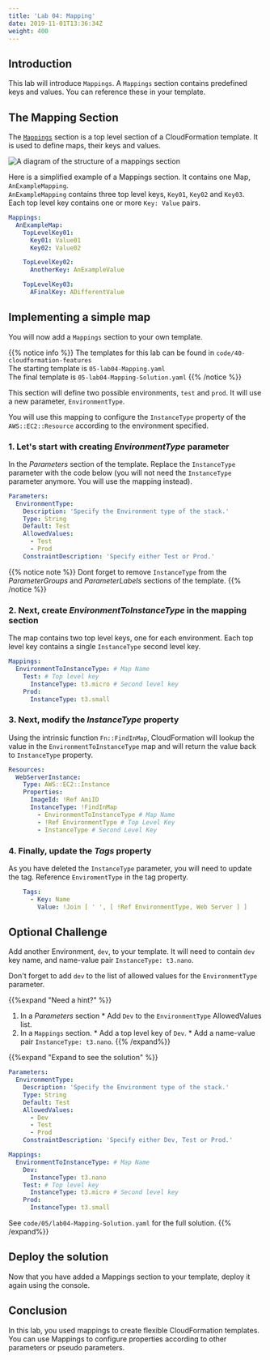 ```yaml
---
title: 'Lab 04: Mapping'
date: 2019-11-01T13:36:34Z
weight: 400
---
```


## Introduction

This lab will introduce `Mappings`. 
A `Mappings` section contains predefined keys and values. You can reference these in your template.


## The Mapping Section

The [`Mappings`](https://docs.aws.amazon.com/AWSCloudFormation/latest/UserGuide/mappings-section-structure.html) section is a top level section of a CloudFormation template. It is used to define maps, their keys and values.


![A diagram of the structure of a mappings section](../mapping.png)

Here is a simplified example of a Mappings section. It contains one Map, `AnExampleMapping`. \
`AnExampleMapping` contains three top level keys, `Key01`, `Key02` and `Key03`. \
Each top level key contains one or more `Key: Value` pairs.

```yaml
Mappings: 
  AnExampleMap: 
    TopLevelKey01: 
      Key01: Value01
      Key02: Value02

    TopLevelKey02: 
      AnotherKey: AnExampleValue

    TopLevelKey03: 
      AFinalKey: ADifferentValue
```


## Implementing a simple map

You will now add a `Mappings` section to your own template. 

{{% notice info %}}
The templates for this lab can be found in `code/40-cloudformation-features`\
The starting template is `05-lab04-Mapping.yaml` \
The final template is `05-lab04-Mapping-Solution.yaml`
{{% /notice %}}

This section will define two possible environments, `test` and `prod`. It will use a new parameter, `EnvironmentType`.

You will use this mapping to configure the `InstanceType` property of the `AWS::EC2::Resource` according to the environment specified.

### 1. Let's start with creating _EnvironmentType_ parameter 
  In the _Parameters_ section of the template. Replace the `InstanceType` parameter with the code below 
  (you will not need the `InstanceType `parameter anymore. You will use the mapping instead).

```yaml
Parameters:
  EnvironmentType:
    Description: 'Specify the Environment type of the stack.'
    Type: String
    Default: Test
    AllowedValues:
      - Test
      - Prod
    ConstraintDescription: 'Specify either Test or Prod.'
```
{{% notice note %}}
Dont forget to remove `InstanceType` from the _ParameterGroups_ and _ParameterLabels_ sections of the template.
{{% /notice %}}

### 2. Next, create _EnvironmentToInstanceType_ in the mapping section 
  The map contains two top level keys, one for each environment. Each top level key contains a single
  `InstanceType` second level key.
```yaml
Mappings:
  EnvironmentToInstanceType: # Map Name
    Test: # Top level key
      InstanceType: t3.micro # Second level key
    Prod:
      InstanceType: t3.small
```

### 3. Next, modify the _InstanceType_ property  
  Using the intrinsic function `Fn::FindInMap`, CloudFormation will lookup the value in the `EnvironmentToInstanceType` 
  map and will return the value back to `InstanceType` property. 
```yaml
Resources:
  WebServerInstance:
    Type: AWS::EC2::Instance
    Properties: 
      ImageId: !Ref AmiID
      InstanceType: !FindInMap
        - EnvironmentToInstanceType # Map Name
        - !Ref EnvironmentType # Top Level Key
        - InstanceType # Second Level Key
```

### 4. Finally, update the _Tags_ property
  As you have deleted the `InstanceType` parameter, you will need to update the tag. Reference `EnviromentType` in the tag property.
  ```yaml
      Tags:
        - Key: Name
          Value: !Join [ ' ', [ !Ref EnvironmentType, Web Server ] ]
```

## Optional Challenge

Add another Environment, `dev`, to your template. It will need to contain `dev` key name, and name-value 
pair `InstanceType: t3.nano`. 

Don't forget to add `dev` to the list of allowed values for the `EnvironmentType` parameter.

{{%expand "Need a hint?" %}}
  1. In a _Parameters_ section
    * Add `Dev` to the `EnvironmentType` AllowedValues list.
  1. In a `Mappings` section. 
    * Add a top level key of `Dev`.
    * Add a name-value pair `InstanceType: t3.nano`.
{{% /expand%}}

{{%expand "Expand to see the solution" %}}
```yaml
Parameters:
  EnvironmentType:
    Description: 'Specify the Environment type of the stack.'
    Type: String
    Default: Test
    AllowedValues:
      - Dev
      - Test
      - Prod
    ConstraintDescription: 'Specify either Dev, Test or Prod.'

Mappings:
  EnvironmentToInstanceType: # Map Name
    Dev:
      InstanceType: t3.nano
    Test: # Top level key
      InstanceType: t3.micro # Second level key
    Prod:
      InstanceType: t3.small
```

See `code/05/lab04-Mapping-Solution.yaml` for the full solution.
{{% /expand%}}

## Deploy the solution

Now that you have added a Mappings section to your template, deploy it again using the console.

## Conclusion

In this lab, you used mappings to create flexible CloudFormation templates. 
You can use Mappings to configure properties 
according to other parameters or pseudo parameters.